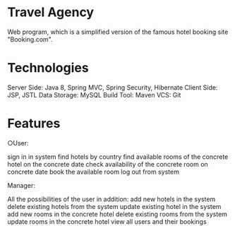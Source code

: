 # Travel Agency
Web program, which is a simplified version of the famous hotel booking site "Booking.com".



# Technologies
Server Side: Java 8, Spring MVC, Spring Security, Hibernate
Client Side: JSP, JSTL
Data Storage: MySQL
Build Tool: Maven
VCS: Git

# Features

○User:

sign in in system
find hotels by country
find available rooms of the concrete hotel on the concrete date
check availability of the concrete room on concrete date
book the available room
log out from system

Manager:

All the possibilities of the user in addition:
add new hotels in the system
delete existing hotels from the system
update existing hotel in the system
add new rooms in the concrete hotel
delete existing rooms from the system
update rooms in the concrete hotel
view all users and their bookings
